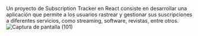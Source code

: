 Un proyecto de Subscription Tracker en React consiste en desarrollar una aplicación que permite a los usuarios rastrear y gestionar sus suscripciones a diferentes servicios, como streaming, software, revistas, entre otros.![Captura de pantalla (101)](https://github.com/user-attachments/assets/2b5f1bdb-a99f-4db4-aea3-f8ac7ef1ab57)

